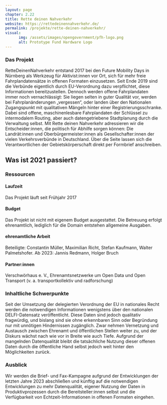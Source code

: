 ```yaml
---
layout: page
chapter: 2.22
title: Rette deinen Nahverkehr
website: https://rettedeinennahverkehr.de/
permalink: /projekte/rette-deinen-nahverkehr/
visual:
      img: /assets/images/opengovernment/pfh-logo.png
      alt: Prototype Fund Hardware Logo
---
```


### Das Projekt

RetteDeinenNahverkehr entstand 2017 bei den Future Mobility Days in Nürnberg als Werkzeug für Aktivist:innen vor Ort, sich für mehr freie Fahrplandatensätze in offenen Formaten einzusetzen. Seit Ende 2019 sind die Verbünde eigentlich durch EU-Verordnung dazu verpflichtet, diese Informationen bereitzustellen. Dennoch werden offene Fahrplandaten immer noch vernachlässigt: Sie liegen selten in guter Qualität vor, werden bei Fahrplanänderungen „vergessen“, oder landen über den Nationalen Zugangspunkt mit qualitativen Mängeln hinter einer Registrierungsschranke. Dabei sind offene, maschinenlesbare Fahrplandaten der Schlüssel zu intermodalem Routing, aber auch datengetriebene Stadtplanung durch die Verwaltung selbst. Mit Rette deinen Nahverkehr adressieren wir die Entscheider:innen, die politisch für Abhilfe sorgen können: Die Landrät:innen und Oberbürgermeister:innen als Gesellschafter:innen der vielen Verkehrsverbünde in Deutschland. Über die Seite lassen sich die Verantwortlichen der Gebietskörperschaft direkt per Formbrief anschreiben.

## Was ist 2021 passiert?

### Ressourcen

#### Laufzeit
Das Projekt läuft seit Frühjahr 2017

#### Budget
Das Projekt ist nicht mit eigenem Budget ausgestattet. Die Betreuung erfolgt ehrenamtlich, lediglich für die Domain entstehen allgemeine Ausgaben.

#### ehrenamtliche Arbeit
Beteiligte: Constantin Müller, Maximilian Richt, Stefan Kaufmann, Walter Palmetshofer. Ab 2023: Jannis Redmann, Holger Bruch

#### Partner:innen
Verschwörhaus e. V., Ehrenamtsnetzwerke um Open Data und Open Transport (v. a. transportkollektiv und radforschung)

### Inhaltliche Schwerpunkte

Seit der Umsetzung der delegierten Verordnung der EU in nationales Recht werden die notwendigen Informationen wenigstens über den nationalen DELFI-Datensatz veröffentlicht. Diese Daten sind jedoch qualitativ fragwürdig, und bislang sind sie ohne erkennbaren Sinn oder Begründung nur mit unnötigen Hindernissen zugänglich. Zwar nehmen Vernetzung und Austausch zwischen Ehrenamt und öffentlichen Stellen weiter zu, und der Diskurs wächst nach wie vor in Breite wie auch Tiefe. Aufgrund der mangelnden Datenqualität bleibt die tatsächliche Nutzung dieser offenen Daten durch die öffentliche Hand selbst jedoch weit hinter den Möglichkeiten zurück.

### Ausblick

Wir werden die Brief- und Fax-Kampagne aufgrund der Entwicklungen der letzten Jahre 2023 abschließen und künftig auf die notwendigen Entwicklungen zu mehr Datenqualität, eigener Nutzung der Daten in Produktivprozessen durch die Bereitsteller:innen selbst und die Verfügbarkeit von Echtzeit-Informationen in offenen Formaten eingehen.

